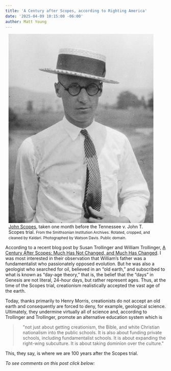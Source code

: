 ```yaml
---
title: 'A Century after Scopes, according to Righting America'
date: '2025-04-09 10:15:00 -06:00'
author: Matt Young
---
```


<figure class="on-the-left-side" style="margin-top: 10px; margin-right: 40px; margin-bottom: 10px; margin-left: 10px;">
<img src="/uploads/2025/John_Scopes_600.jpg" alt="John Scopes"/>
<figcaption><a href="https://commons.wikimedia.org/wiki/File:John_t_scopes.jpg">John Scopes</a>, taken one month before the Tennessee v. John T. Scopes trial. <small>From the Smithsonian Institution Archives. Rotated, cropped, and cleaned by Kaldari. Photographed by Watson Davis. Public domain.</small>
</figcaption>
</figure> 

According to a recent blog post by Susan Trollinger and William Trollinger, <a href="https://rightingamerica.net/a-century-after-scopes-much-has-not-changed-and-much-has-changed/">A Century After Scopes: Much Has Not Changed, and Much Has Changed</a>. I was most interested in their observation that William’s father was a fundamentalist who passionately opposed evolution. But he was also a geologist who searched for oil, believed in an “old earth,” and subscribed to what is known as “day-age theory,” that is, the belief that the “days” in Genesis are not literal, 24-hour days, but rather represent ages. Thus, at the time of the Scopes trial, creationism realistically accepted the vast age of the earth.

Today, thanks primarily to Henry Morris, creationists do not accept an old earth and consequently are forced to deny, for example, geological science. Ultimately, they undermine virtually all of science and, according to Trollinger and Trollinger, promote an alternative education system which is

<blockquote><p style="margin-left: 15px;">"not just about getting creationism, the Bible, and white Christian nationalism into the public schools. It is also about funding private schools, including fundamentalist schools. It is about expanding the right-wing subculture. It is about taking dominion over the culture."</p></blockquote>

This, they say, is where we are 100 years after the Scopes trial.

<i>To see comments on this post click below:</i> <!--more-->
